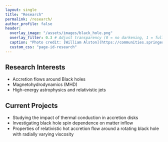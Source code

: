 ```yaml
---
layout: single
title: "Research"
permalink: /research/
author_profile: false
header:
  overlay_image: "/assets/images/black_hole.png"
  overlay_filter: 0.3 # Adjust transparency (0 = no darkening, 1 = fully dark)
  caption: "Photo credit: [William Alston](https://communities.springernature.com/posts/x-ray-reverberation-measurements-of-black-hole-mass-and-spin)"
  custom_css: "page-id-research"
---
```


## Research Interests
- Accretion flows around Black holes
- Magnetohydrodynamics (MHD)
- High-energy astrophysics and relativistic jets

## Current Projects
- Studying the impact of thermal conduction in accretion disks
- Investigating black hole spin dependence on matter inflow
- Properties of relativistic hot accretion ﬂow around a rotating black hole with radially varying viscosity
